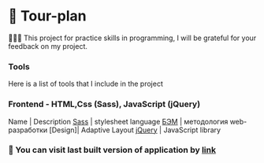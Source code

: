 # 🛫 Tour-plan

👨🏼‍💻 This project for practice skills in programming, I will be grateful for your feedback on my project.

### Tools
Here is a list of tools that I include in the project

### Frontend - HTML,Css (Sass), JavaScript (jQuery)
Name | Description
[Sass](https://sass-lang.com) | stylesheet language
[БЭМ](https://ru.bem.info/) |  методология web-разработки
[Design]| Adaptive Layout
[jQuery](https://jquery.com) | JavaScript library

### 👾  You can visit last built version of application by [link](https://landing-page-2.surge.sh/) 

